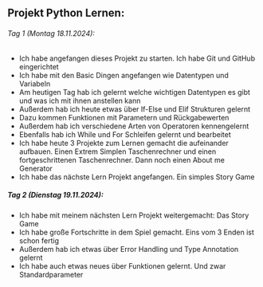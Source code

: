 ## Projekt Python Lernen:

###### Tag 1 (Montag 18.11.2024):
- Ich habe angefangen dieses Projekt zu starten. Ich habe Git und GitHub eingerichtet
- Ich habe mit den Basic Dingen angefangen wie Datentypen und Variabeln
- Am heutigen Tag hab ich gelernt welche wichtigen Datentypen es gibt und was ich mit ihnen anstellen kann
- Außerdem hab ich heute etwas über If-Else und Elif Strukturen gelernt
- Dazu kommen Funktionen mit Parametern und Rückgabewerten
- Außerdem hab ich verschiedene Arten von Operatoren kennengelernt
- Ebenfalls hab ich While und For Schleifen gelernt und bearbeitet
- Ich habe heute 3 Projekte zum Lernen gemacht die aufeinander aufbauen. Einen Extrem Simplen Taschenrechner und einen fortgeschrittenen Taschenrechner. Dann noch einen About me Generator
- Ich habe das nächste Lern Projekt angefangen. Ein simples Story Game

##### Tag 2 (Dienstag 19.11.2024):
- Ich habe mit meinem nächsten Lern Projekt weitergemacht: Das Story Game
- Ich habe große Fortschritte in dem Spiel gemacht. Eins vom 3 Enden ist schon fertig
- Außerdem hab ich etwas über Error Handling und Type Annotation gelernt
- Ich habe auch etwas neues über Funktionen gelernt. Und zwar Standardparameter